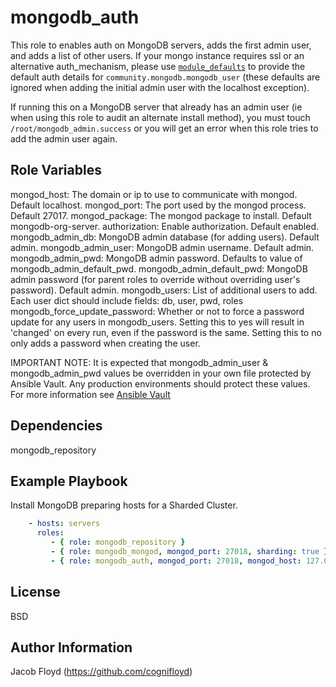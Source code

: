 mongodb_auth
============

This role to enables auth on MongoDB servers, adds the first admin user, and adds a list of other users.
If your mongo instance requires ssl or an alternative auth_mechanism, please use
[`module_defaults`](https://docs.ansible.com/ansible/latest/user_guide/playbooks_module_defaults.html)
to provide the default auth details for `community.mongodb.mongodb_user` (these defaults are ignored
when adding the initial admin user with the localhost exception).

If running this on a MongoDB server that already has an admin user (ie when using this role to audit
an alternate install method), you must touch `/root/mongodb_admin.success` or you will get an error
when this role tries to add the admin user again.

Role Variables
--------------

mongod_host: The domain or ip to use to communicate with mongod. Default localhost.
mongod_port: The port used by the mongod process. Default 27017.
mongod_package: The mongod package to install. Default mongodb-org-server.
authorization: Enable authorization. Default enabled.
mongodb_admin_db: MongoDB admin database (for adding users). Default admin.
mongodb_admin_user: MongoDB admin username. Default admin.
mongodb_admin_pwd: MongoDB admin password. Defaults to value of mongodb_admin_default_pwd.
mongodb_admin_default_pwd: MongoDB admin password (for parent roles to override without overriding user's password). Default admin.
mongodb_users: List of additional users to add. Each user dict should include fields: db, user, pwd, roles
mongodb_force_update_password: Whether or not to force a password update for any users in mongodb_users. Setting this to yes will result in 'changed' on every run, even if the password is the same. Setting this to no only adds a password when creating the user.

IMPORTANT NOTE: It is expected that mongodb_admin_user & mongodb_admin_pwd values be overridden in your own file protected by Ansible Vault. Any production environments should protect these values. For more information see [Ansible Vault](https://docs.ansible.com/ansible/latest/user_guide/vault.html)

Dependencies
------------

mongodb_repository

Example Playbook
----------------

Install MongoDB preparing hosts for a Sharded Cluster.

```yaml
    - hosts: servers
      roles:
         - { role: mongodb_repository }
         - { role: mongodb_mongod, mongod_port: 27018, sharding: true }
         - { role: mongodb_auth, mongod_port: 27018, mongod_host: 127.0.0.1, mongodb_admin_pwd: f00b@r }
```

License
-------

BSD

Author Information
------------------

Jacob Floyd (https://github.com/cognifloyd)
